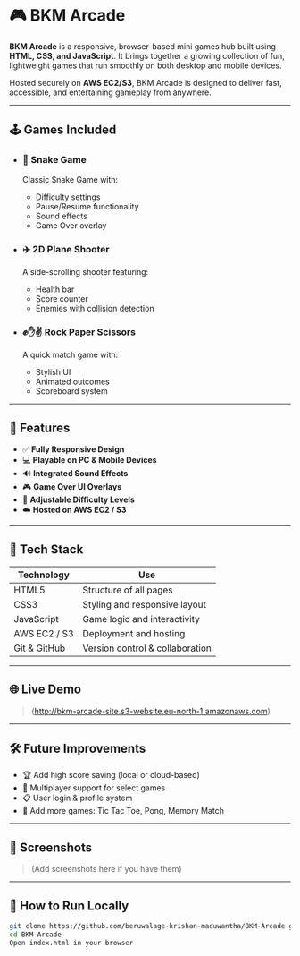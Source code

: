 # 🎮 BKM Arcade

**BKM Arcade** is a responsive, browser-based mini games hub built using **HTML, CSS, and JavaScript**. It brings together a growing collection of fun, lightweight games that run smoothly on both desktop and mobile devices.

Hosted securely on **AWS EC2/S3**, BKM Arcade is designed to deliver fast, accessible, and entertaining gameplay from anywhere.

---

## 🕹️ Games Included

- ### 🐍 Snake Game
  Classic Snake Game with:
  - Difficulty settings
  - Pause/Resume functionality
  - Sound effects
  - Game Over overlay

- ### ✈️ 2D Plane Shooter
  A side-scrolling shooter featuring:
  - Health bar
  - Score counter
  - Enemies with collision detection

- ### ✊✋✌️ Rock Paper Scissors
  A quick match game with:
  - Stylish UI
  - Animated outcomes
  - Scoreboard system

---

## 📱 Features

- ✅ **Fully Responsive Design**
- 💻 **Playable on PC & Mobile Devices**
- 🔊 **Integrated Sound Effects**
- 🎮 **Game Over UI Overlays**
- 🧠 **Adjustable Difficulty Levels**
- ☁️ **Hosted on AWS EC2 / S3**

---

## 🚀 Tech Stack

| Technology    | Use                        |
|---------------|-----------------------------|
| HTML5         | Structure of all pages     |
| CSS3          | Styling and responsive layout |
| JavaScript    | Game logic and interactivity |
| AWS EC2 / S3  | Deployment and hosting     |
| Git & GitHub  | Version control & collaboration |

---

## 🌐 Live Demo

> (http://bkm-arcade-site.s3-website.eu-north-1.amazonaws.com)

---

## 🛠️ Future Improvements

- 🏆 Add high score saving (local or cloud-based)
- 👥 Multiplayer support for select games
- 📋 User login & profile system
- 🧩 Add more games: Tic Tac Toe, Pong, Memory Match

---

## 📸 Screenshots

> (Add screenshots here if you have them)

---

## 📁 How to Run Locally

```bash
git clone https://github.com/beruwalage-krishan-maduwantha/BKM-Arcade.git
cd BKM-Arcade
Open index.html in your browser
